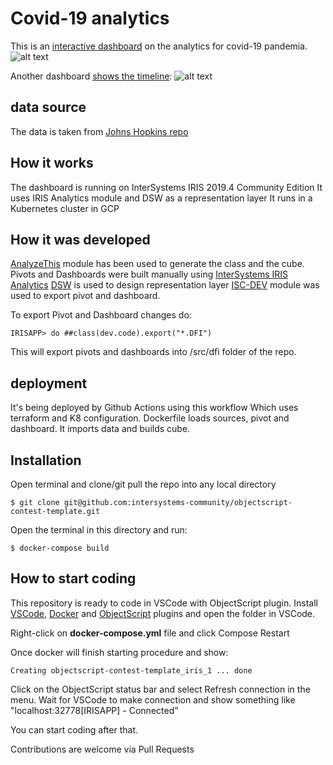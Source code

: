 # Covid-19 analytics
This is an [interactive dashboard](http://35.241.213.177:52773/dsw/index.html#!/d/Covid19/Countries.dashboard?ns=IRISAPP) on the analytics for covid-19 pandemia.
![alt text](https://openexchange.intersystems.com/mp/img/packages/512/screenshots/m5qo04fsyhieyjzmgkmjzborr8.png "Dashboard1")

Another dashboard [shows the timeline](http://35.241.213.177:52773/dsw/index.html#!/d/Covid19/Daily.dashboard?ns=IRISAPP):
![alt text](https://openexchange.intersystems.com/mp/img/packages/554/screenshots/tmpg10c7abe4bfzubrq8jserue4.png "Dashboard2")


## data source
The data is taken from [Johns Hopkins repo](https://github.com/CSSEGISandData/COVID-19)

## How it works
The dashboard is running on InterSystems IRIS 2019.4 Community Edition
It uses IRIS Analytics module and DSW as a representation layer
It runs in a Kubernetes cluster in GCP

## How it was developed
[AnalyzeThis](https://openexchange.intersystems.com/package/AnalyzeThis) module has been used to generate the class and the cube.
Pivots and Dashboards were built manually using [InterSystems IRIS Analytics](https://docs.intersystems.com/irislatest/csp/docbook/Doc.View.cls?KEY=D2GS)
[DSW](https://openexchange.intersystems.com/package/DeepSeeWeb) is used to design representation layer
[ISC-DEV](https://openexchange.intersystems.com/package/ISC-DEV) module was used to export pivot and dashboard.

To export Pivot and Dashboard changes do:
```
IRISAPP> do ##class(dev.code).export("*.DFI")
```
This will export pivots and dashboards into /src/dfi folder of the repo.

## deployment
It's being deployed by Github Actions using this workflow
Which uses terraform and K8 configuration.
Dockerfile loads sources, pivot and dashboard. It imports data and builds cube.

## Installation 

Open terminal and clone/git pull the repo into any local directory

```
$ git clone git@github.com:intersystems-community/objectscript-contest-template.git
```

Open the terminal in this directory and run:

```
$ docker-compose build
```


## How to start coding
This repository is ready to code in VSCode with ObjectScript plugin.
Install [VSCode](https://code.visualstudio.com/), [Docker](https://marketplace.visualstudio.com/items?itemName=ms-azuretools.vscode-docker) and [ObjectScript](https://marketplace.visualstudio.com/items?itemName=daimor.vscode-objectscript) plugins and open the folder in VSCode.

Right-click on **docker-compose.yml** file and click Compose Restart

Once docker will finish starting procedure and show:

```
Creating objectscript-contest-template_iris_1 ... done
```

Click on the ObjectScript status bar and select Refresh connection in the menu.
Wait for VSCode to make connection and show something like "localhost:32778[IRISAPP] - Connected"

You can start coding after that. 

Contributions are welcome via Pull Requests
